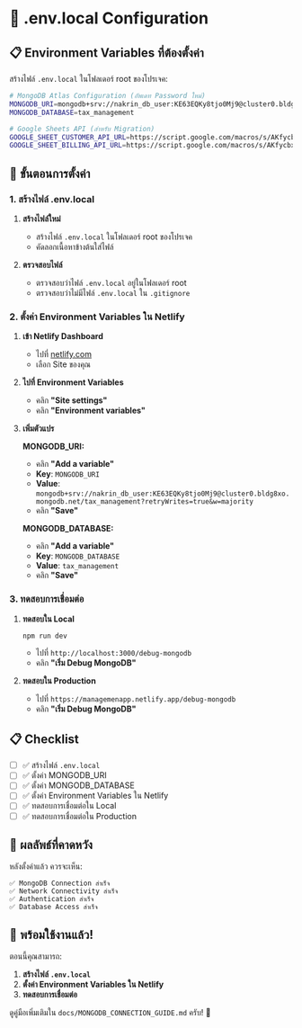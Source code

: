 # 🔧 .env.local Configuration

## 📋 Environment Variables ที่ต้องตั้งค่า

สร้างไฟล์ `.env.local` ในโฟลเดอร์ root ของโปรเจค:

```bash
# MongoDB Atlas Configuration (อัพเดท Password ใหม่)
MONGODB_URI=mongodb+srv://nakrin_db_user:KE63EQKy8tjo0Mj9@cluster0.bldg8xo.mongodb.net/tax_management?retryWrites=true&w=majority
MONGODB_DATABASE=tax_management

# Google Sheets API (สำหรับ Migration)
GOOGLE_SHEET_CUSTOMER_API_URL=https://script.google.com/macros/s/AKfycbxN9rG3NhDyhlXVKgNndNcJ6kHopPaf5GRma_dRYjtP64svMYUFCSALwTEX4mYCHoDd6g/exec?getAll=1
GOOGLE_SHEET_BILLING_API_URL=https://script.google.com/macros/s/AKfycbxN9rG3NhDyhlXVKgNndNcJ6kHopPaf5GRma_dRYjtP64cKxWYTK1TDzn2IjBqofgdm4G8oTtOn/VOjWJQ+KNg3H7glWWoL6rLGDv70xlveeewdB04t89/1O/w1cDnyilFU/exec?getBills=1
```

## 🚀 ขั้นตอนการตั้งค่า

### 1. สร้างไฟล์ .env.local

1. **สร้างไฟล์ใหม่**
   - สร้างไฟล์ `.env.local` ในโฟลเดอร์ root ของโปรเจค
   - คัดลอกเนื้อหาข้างต้นใส่ไฟล์

2. **ตรวจสอบไฟล์**
   - ตรวจสอบว่าไฟล์ `.env.local` อยู่ในโฟลเดอร์ root
   - ตรวจสอบว่าไม่มีไฟล์ `.env.local` ใน `.gitignore`

### 2. ตั้งค่า Environment Variables ใน Netlify

1. **เข้า Netlify Dashboard**
   - ไปที่ [netlify.com](https://netlify.com)
   - เลือก Site ของคุณ

2. **ไปที่ Environment Variables**
   - คลิก **"Site settings"**
   - คลิก **"Environment variables"**

3. **เพิ่มตัวแปร**

   **MONGODB_URI:**
   - คลิก **"Add a variable"**
   - **Key**: `MONGODB_URI`
   - **Value**: `mongodb+srv://nakrin_db_user:KE63EQKy8tjo0Mj9@cluster0.bldg8xo.mongodb.net/tax_management?retryWrites=true&w=majority`
   - คลิก **"Save"**

   **MONGODB_DATABASE:**
   - คลิก **"Add a variable"**
   - **Key**: `MONGODB_DATABASE`
   - **Value**: `tax_management`
   - คลิก **"Save"**

### 3. ทดสอบการเชื่อมต่อ

1. **ทดสอบใน Local**
   ```bash
   npm run dev
   ```
   - ไปที่ `http://localhost:3000/debug-mongodb`
   - คลิก **"เริ่ม Debug MongoDB"**

2. **ทดสอบใน Production**
   - ไปที่ `https://managemenapp.netlify.app/debug-mongodb`
   - คลิก **"เริ่ม Debug MongoDB"**

## 📋 Checklist

- [ ] ✅ สร้างไฟล์ `.env.local`
- [ ] ✅ ตั้งค่า MONGODB_URI
- [ ] ✅ ตั้งค่า MONGODB_DATABASE
- [ ] ✅ ตั้งค่า Environment Variables ใน Netlify
- [ ] ✅ ทดสอบการเชื่อมต่อใน Local
- [ ] ✅ ทดสอบการเชื่อมต่อใน Production

## 🎯 ผลลัพธ์ที่คาดหวัง

หลังตั้งค่าแล้ว ควรจะเห็น:

```
✅ MongoDB Connection สำเร็จ
✅ Network Connectivity สำเร็จ
✅ Authentication สำเร็จ
✅ Database Access สำเร็จ
```

## 🚀 พร้อมใช้งานแล้ว!

ตอนนี้คุณสามารถ:

1. **สร้างไฟล์ `.env.local`**
2. **ตั้งค่า Environment Variables ใน Netlify**
3. **ทดสอบการเชื่อมต่อ**

ดูคู่มือเพิ่มเติมใน `docs/MONGODB_CONNECTION_GUIDE.md` ครับ! 🎉
